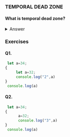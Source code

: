 ### TEMPORAL DEAD ZONE

#### What is temporal dead zone?
<details>
<summary>
Answer
</summary>
<p>It is the state where variables are unreachable</p>

```let``` and ```const``` in Es6 are blocked scope which means they can only be accessible within scope
{

}

```var``` on other hand doesn't have any restrictions.
</details>



### Exercises

#### Q1.
```javascript
 let a=34;
{
     let a=32;
     console.log("2",a)
}
 console.log(a)
 ```
 #### Q2.
```javascript
 let a=34;
{
      a=32;
      console.log("3",a)
}
 console.log(a)
 ```








